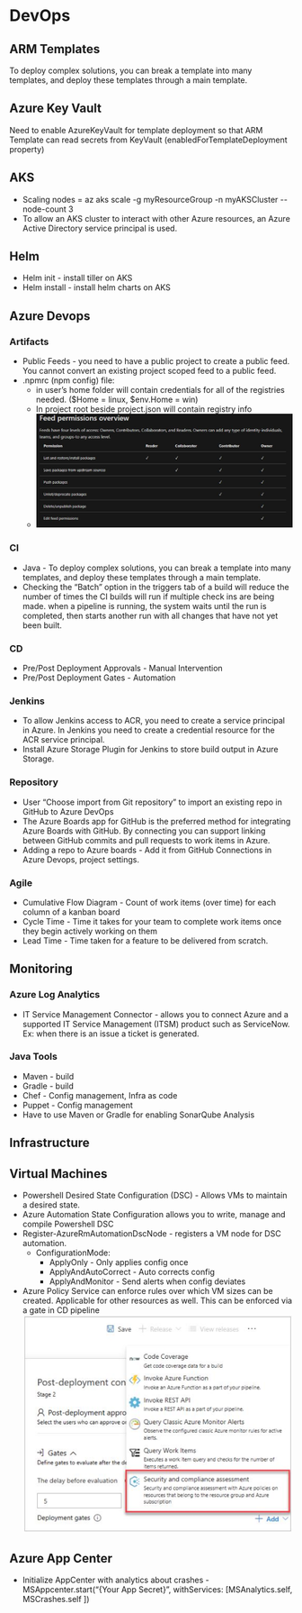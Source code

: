 # DevOps

## ARM Templates
To deploy complex solutions, you can break a template into many templates, and deploy these templates through a main template.

## Azure Key Vault
Need to enable AzureKeyVault for template deployment so that ARM Template can read secrets from KeyVault (enabledForTemplateDeployment property)

## AKS
* Scaling nodes = az aks scale -g myResourceGroup -n myAKSCluster --node-count 3
* To allow an AKS cluster to interact with other Azure resources, an Azure Active Directory service principal is used.

## Helm
* Helm init - install tiller on AKS
* Helm install - install helm charts on AKS

## Azure Devops
### Artifacts
* Public Feeds - you need to have a public project to create a public feed. You cannot convert an existing project scoped feed to a public feed.
* .npmrc (npm config) file:
  * in user’s home folder will contain credentials for all of the registries needed. ($Home = linux, $env.Home = win)
  * In project root beside project.json will contain registry info
  * ![](/images/Artifacts_FeedPermissionsOverview.JPG)

### CI
* Java - To deploy complex solutions, you can break a template into many templates, and deploy these templates through a main template.
* Checking the “Batch” option in the triggers tab of a build will reduce the number of times the CI builds will run if multiple check ins are being made. when a pipeline is running, the system waits until the run is completed, then starts another run with all changes that have not yet been built.

### CD
* Pre/Post Deployment Approvals - Manual Intervention
* Pre/Post Deployment Gates - Automation

### Jenkins
* To allow Jenkins access to ACR, you need to create a service principal in Azure. In Jenkins you need to create a credential resource for the ACR service principal.
* Install Azure Storage Plugin for Jenkins to store build output in Azure Storage.

### Repository
* User “Choose import from Git repository” to import an existing repo in GitHub to Azure DevOps
* The Azure Boards app for GitHub is the preferred method for integrating Azure Boards with GitHub. By connecting you can support linking between GitHub commits and pull requests to work items in Azure.
* Adding a repo to Azure boards - Add it from GitHub Connections in Azure Devops, project settings.

### Agile
* Cumulative Flow Diagram - Count of work items (over time) for each column of a kanban board
* Cycle Time - Time it takes for your team to complete work items once they begin actively working on them
* Lead Time - Time taken for a feature to be delivered from scratch.

## Monitoring
### Azure Log Analytics
* IT Service Management Connector - allows you to connect Azure and a supported IT Service Management (ITSM) product such as ServiceNow. Ex: when there is an issue a ticket is generated.

### Java Tools
* Maven - build
* Gradle - build
* Chef - Config management, Infra as code
* Puppet - Config management
* Have to use Maven or Gradle for enabling SonarQube Analysis

## Infrastructure
## Virtual Machines
* Powershell Desired State Configuration (DSC) - Allows VMs to maintain a desired state.
* Azure Automation State Configuration allows you to write, manage and compile Powershell DSC
* Register-AzureRmAutomationDscNode - registers a VM node for DSC automation. 
  * ConfigurationMode:
    * ApplyOnly - Only applies config once
    * ApplyAndAutoCorrect - Auto corrects config
    * ApplyAndMonitor - Send alerts when config deviates
* Azure Policy Service can enforce rules over which VM sizes can be created. Applicable for other resources as well. This can be enforced via a gate in CD pipeline
![](/images/DevOps_CD_Gates.JPG)

## Azure App Center
* Initialize AppCenter with analytics about crashes - MSAppcenter.start(“{Your App Secret}”, withServices: [MSAnalytics.self, MSCrashes.self ])



